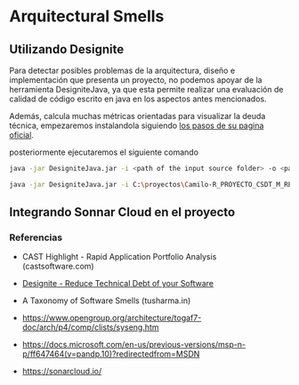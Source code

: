 
# Arquitectural Smells

## Utilizando Designite 

Para detectar posibles problemas de la arquitectura, diseño e implementación que presenta un proyecto, no podemos apoyar de la herramienta DesigniteJava, ya que esta permite realizar una evaluación de calidad de código escrito en java en los aspectos antes mencionados. 

Además,  calcula muchas métricas orientadas para visualizar la deuda técnica, empezaremos instalandola siguiendo [los pasos de su pagina oficial](https://www.designite-tools.com/docs/getting_started.html).

posteriormente ejecutaremos el siguiente comando

```bash
java -jar DesigniteJava.jar -i <path of the input source folder> -o <path of the output folder>

java -jar DesigniteJava.jar -i C:\proyectos\Camilo-R_PROYECTO_CSDT_M_REFACTOR-\Proy_SoftTienda\src -o C:\proyectos\Camilo-R_PROYECTO_CSDT_M_REFACTOR-\report_designite
```



## Integrando Sonnar Cloud en el proyecto

### Referencias 

- CAST Highlight - Rapid Application Portfolio Analysis (castsoftware.com)
  
- [Designite - Reduce Technical Debt of your Software](https://www.designite-tools.com/docs/getting_started.html)

- A Taxonomy of Software Smells (tusharma.in)

- https://www.opengroup.org/architecture/togaf7-doc/arch/p4/comp/clists/syseng.htm
- https://docs.microsoft.com/en-us/previous-versions/msp-n-p/ff647464(v=pandp.10)?redirectedfrom=MSDN
- https://sonarcloud.io/